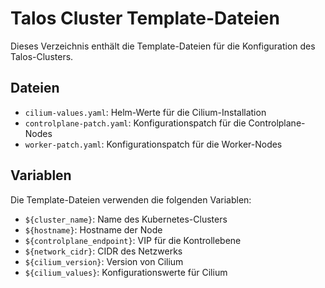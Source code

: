# Talos Cluster Template-Dateien

Dieses Verzeichnis enthält die Template-Dateien für die Konfiguration des Talos-Clusters.

## Dateien

- `cilium-values.yaml`: Helm-Werte für die Cilium-Installation
- `controlplane-patch.yaml`: Konfigurationspatch für die Controlplane-Nodes
- `worker-patch.yaml`: Konfigurationspatch für die Worker-Nodes

## Variablen

Die Template-Dateien verwenden die folgenden Variablen:

- `${cluster_name}`: Name des Kubernetes-Clusters
- `${hostname}`: Hostname der Node
- `${controlplane_endpoint}`: VIP für die Kontrollebene
- `${network_cidr}`: CIDR des Netzwerks
- `${cilium_version}`: Version von Cilium
- `${cilium_values}`: Konfigurationswerte für Cilium
